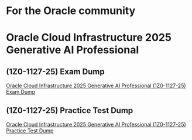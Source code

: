 # For the Oracle community 

# Oracle Cloud Infrastructure 2025 Generative AI Professional
## (1Z0-1127-25) Exam Dump
[Oracle Cloud Infrastructure 2025 Generative AI Professional (1Z0-1127-25) Exam Dump](./(1Z0-1127-25)Exam_dump.md) <br>

## (1Z0-1127-25) Practice Test Dump
[Oracle Cloud Infrastructure 2025 Generative AI Professional (1Z0-1127-25) Practice Test Dump](./(1Z0-1127-25)Practice_test_ques1.md) 
